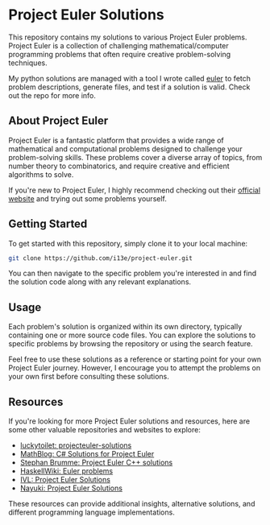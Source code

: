 # Project Euler Solutions

This repository contains my solutions to various Project Euler problems. Project Euler is a
collection of challenging mathematical/computer programming problems that often require creative
problem-solving techniques.

My python solutions are managed with a tool I wrote called [euler](https://github.com/i13e/euler)
to fetch problem descriptions, generate files, and test if a solution is valid. Check out the repo
for more info.

## About Project Euler

Project Euler is a fantastic platform that provides a wide range of mathematical and computational
problems designed to challenge your problem-solving skills.
These problems cover a diverse array of topics, from number theory to combinatorics, and require
creative and efficient algorithms to solve.

If you're new to Project Euler, I highly recommend checking out their [official
website](https://projecteuler.net/) and trying out some problems yourself.

## Getting Started

To get started with this repository, simply clone it to your local machine:

```bash
git clone https://github.com/i13e/project-euler.git
```

You can then navigate to the specific problem you're interested in and find the solution code along
with any relevant explanations.

## Usage

Each problem's solution is organized within its own directory, typically containing one or more
source code files. You can explore the solutions to specific problems by browsing the repository or
using the search feature.

Feel free to use these solutions as a reference or starting point for your own Project Euler
journey. However, I encourage you to attempt the problems on your own first before consulting these
solutions.

## Resources

If you're looking for more Project Euler solutions and resources, here are some other valuable
repositories and websites to explore:

- [luckytoilet: projecteuler-solutions](https://github.com/luckytoilet/projecteuler-solutions/)
- [MathBlog: C# Solutions for Project Euler](https://www.mathblog.dk/project-euler-solutions/)
- [Stephan Brumme: Project Euler C++ solutions](https://euler.stephan-brumme.com/)
- [HaskellWiki: Euler problems](https://wiki.haskell.org/Euler_problems)
- [IVL: Project Euler Solutions](https://www.ivl-projecteuler.com/overview-of-problems/)
- [Nayuki: Project Euler Solutions](https://www.nayuki.io/page/project-euler-solutions)

These resources can provide additional insights, alternative solutions, and different programming
language implementations.
